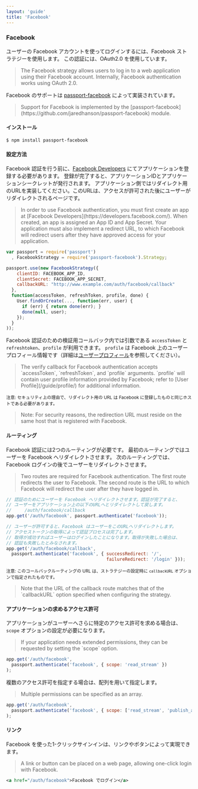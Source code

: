 ```yaml
---
layout: 'guide'
title: 'Facebook'
---
```


### Facebook

ユーザーの Facebook アカウントを使ってログインするには、Facebook ストラテジーを使用します。
この認証には、OAuth2.0 を使用しています。

<blockquote class="original">
The Facebook strategy allows users to log in to a web application using their
Facebook account.  Internally, Facebook authentication works using OAuth 2.0.
</blockquote>

Facebook のサポートは [passport-facebook](https://github.com/jaredhanson/passport-facebook) によって実装されています。

<blockquote class="original">
Support for Facebook is implemented by the [passport-facebook](https://github.com/jaredhanson/passport-facebook)
module.
</blockquote>

#### インストール

```bash
$ npm install passport-facebook
```

#### 設定方法

Facebook 認証を行う前に、[Facebook Developers](https://developers.facebook.com/) にてアプリケーションを登録する必要があります。
登録が完了すると、アプリケーションIDとアプリケーションシークレットが発行されます。
アプリケーション側ではリダイレクト用のURLを実装してください。このURLは、アクセスが許可された後にユーザーがリダイレクトされるページです。

<blockquote class="original">
In order to use Facebook authentication, you must first create an app at
[Facebook Developers](https://developers.facebook.com/).  When created, an
app is assigned an App ID and App Secret.  Your application must also implement
a redirect URL, to which Facebook will redirect users after they have approved
access for your application.
</blockquote>

```javascript
var passport = require('passport')
  , FacebookStrategy = require('passport-facebook').Strategy;

passport.use(new FacebookStrategy({
    clientID: FACEBOOK_APP_ID,
    clientSecret: FACEBOOK_APP_SECRET,
    callbackURL: "http://www.example.com/auth/facebook/callback"
  },
  function(accessToken, refreshToken, profile, done) {
    User.findOrCreate(..., function(err, user) {
      if (err) { return done(err); }
      done(null, user);
    });
  }
));
```

Facebook 認証のための検証用コールバック内では引数である `accessToken` と `refreshtoken`、`profile` が利用できます。
`profile` は Facebook 上のユーザープロフィール情報です（詳細は[ユーザープロフィール](/www.passportjs.org/guide/profile/)を参照してください）。

<blockquote class="original">
The verify callback for Facebook authentication accepts `accessToken`,
`refreshToken`, and `profile` arguments.  `profile` will contain user profile
information provided by Facebook; refer to [User Profile](/guide/profile/)
for additional information.
</blockquote>

<small>注意: セキュリティ上の理由で、リダイレクト用の URL は Facebook に登録したものと同じホストである必要があります。</small>

<blockquote class="original">
Note: For security reasons, the redirection URL must reside on the same host
that is registered with Facebook.
</blockquote>

#### ルーティング

Facebook 認証には2つのルーティングが必要です。
最初のルーティングではユーザーを Facebook へリダイレクトさせます。
次のルーティングでは、Facebook ログインの後でユーザーをリダイレクトさせます。

<blockquote class="original">
Two routes are required for Facebook authentication.  The first route redirects
the user to Facebook.  The second route is the URL to which Facebook will
redirect the user after they have logged in.
</blockquote>

```javascript
// 認証のためにユーザーを Facebook へリダイレクトさせます。認証が完了すると、
// ユーザーをアプリケーション上の以下のURLへとリダイレクトして戻します。
//     /auth/facebook/callback
app.get('/auth/facebook', passport.authenticate('facebook'));

// ユーザーが許可すると、Facebook はユーザーをこのURLへリダイレクトします。
// アクセストークンの取得によって認証プロセスは完了します。
// 取得が成功すればユーザーはログインしたことになります。取得が失敗した場合は、
// 認証も失敗したとみなされます。
app.get('/auth/facebook/callback', 
  passport.authenticate('facebook', { successRedirect: '/',
                                      failureRedirect: '/login' }));
```

<small>注意: このコールバックルーティングの URL は、ストラテジーの設定時に `callbackURL` オプションで指定されたものです。</small>

<blockquote class="original">
Note that the URL of the callback route matches that of the `callbackURL` option
specified when configuring the strategy.
</blockquote>

#### アプリケーションの求めるアクセス許可

アプリケーションがユーザーへさらに特定のアクセス許可を求める場合は、`scope` オプションの設定が必要になります。

<blockquote class="original">
If your application needs extended permissions, they can be requested by setting
the `scope` option.
</blockquote>

```javascript
app.get('/auth/facebook',
  passport.authenticate('facebook', { scope: 'read_stream' })
);
```

複数のアクセス許可を指定する場合は、配列を用いて指定します。

<blockquote class="original">
Multiple permissions can be specified as an array.
</blockquote>

```javascript
app.get('/auth/facebook',
  passport.authenticate('facebook', { scope: ['read_stream', 'publish_actions'] })
);
```

#### リンク

Facebook を使った1-クリックサインインは、リンクやボタンによって実現できます。

<blockquote class="original">
A link or button can be placed on a web page, allowing one-click login with
Facebook.
</blockquote>

```xml
<a href="/auth/facebook">Facebook でログイン</a>
```
